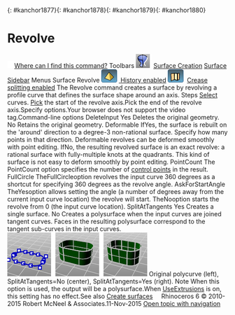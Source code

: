 ---
---

{: #kanchor1877}{: #kanchor1878}{: #kanchor1879}{: #kanchor1880}
# Revolve
 [![images/transparent.gif](images/transparent.gif)Where can I find this command?](javascript:void(0);) Toolbars
![images/revolve.png](images/revolve.png) [Surface Creation](surface-creation-toolbar.html)  [Surface Sidebar](surface-sidebar-toolbar.html) 
Menus
Surface
Revolve
![images/history-tag.png](images/history-tag.png) [&#160;History enabled](historyenabled.html) 
![images/creasesplitting-tag.png](images/creasesplitting-tag.png)&#160; [Crease splitting enabled](creasesplttingenabled.html) 
The Revolve command creates a surface by revolving a profile curve that defines the surface shape around an axis.
Steps
 [Select](select-objects.html) curves. [Pick](pick-location.html) the start of the revolve axis.Pick the end of the revolve axis.Specify options.Your browser does not support the video tag.Command-line options
DeleteInput
Yes
Deletes the original geometry.
No
Retains the original geometry.
Deformable
IfYes, the surface is rebuilt on the 'around' direction to a degree-3 non-rational surface. Specify how many points in that direction. Deformable revolves can be deformed smoothly with point editing.
IfNo, the resulting revolved surface is an exact revolve: a rational surface with fully-multiple knots at the quadrants. This kind of surface is not easy to deform smoothly by point editing.
PointCount
The PointCount option specifies the number of [control points](controlpoint.html) in the result.
FullCircle
TheFullCircleoption revolves the input curve 360 degrees as a shortcut for specifying 360 degrees as the revolve angle.
AskForStartAngle
TheYesoption allows setting the angle (a number of degrees away from the current input curve location) the revolve will start.
TheNooption starts the revolve from 0 (the input curve location).
SplitAtTangents
Yes
Creates a single surface.
No
Creates a polysurface when the input curves are joined tangent curves. Faces in the resulting polysurface correspond to the tangent sub-curves in the input curves.
![images/extrudesplitattangents-yes.png](images/extrudesplitattangents-yes.png)
Original polycurve (left), SplitAtTangents=No (center), SplitAtTangents=Yes (right).
Note
When this option is used, the output will be a polysurface.When [UseExtrusions](useextrusions.html) is on, this setting has no effect.See also
 [Create surfaces](sak-surface.html) 
&#160;
&#160;
Rhinoceros 6 © 2010-2015 Robert McNeel &amp; Associates.11-Nov-2015
 [Open topic with navigation](revolve.html) 

